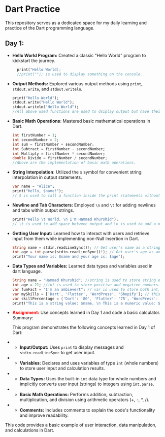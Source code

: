 # Dart Practice

This repository serves as a dedicated space for my daily learning and practice of the Dart programming language.


## Day 1:

* **Hello World Program:** Created a classic "Hello World" program to kickstart the journey.
  ```dart
    print("Hello World); 
    //print(""); is used to display something on the console.

* **Output Methods:** Explored various output methods using `print`, `stdout.write`, and `stdout.writeln`.
  ```dart
  print("Hello World"); 
  stdout.write("Hello World");
  stdout.writeln("Hello World");
  //All above used functions are used to dsiplay output but have their own uses.

* **Basic Math Operations:** Mastered basic mathematical operations in Dart.
  ```dart
  int firstNumber = 1;
  int secondNumber = 2;
  int sum = firstNumber + secondNumber;
  int Subtract = firstNumber - secondNumber;
  int Multiply = firstNumber * secondNumber;
  double Divide = firstNumber / secondNumber;
  //Above are the implementation of basic math operations.

* **String Interpolation:** Utilized the `$` symbol for convenient string interpolation in output statements.  
   ```dart
   var name = "Alice";
   print("Hello, $name!"); 
   // $ is used to call a function inside the print statements without having to write extra line of code.

* **Newline and Tab Characters:** Employed `\n` and `\t` for adding newlines and tabs within output strings.
   ```dart
   print("Hello \t World, \n I'm Hammad Khurshid");
   // \t is used to add space between output and \n is used to add a new line.

* **Getting User Input:** Learned how to interact with users and retrieve input from them while implementing non-Null Insertion in Dart.
   ```dart
   String name = stdin.readLineSync()!; // Get user's name as a string (use ! for non-null assertion)
   int age = int.parse(stdin.readLineSync()!); // Get user's age as an integer (use ! for non-null assertion)
   print("Your name is: $name and your age is: $age");

* **Data Types and Variables:** Learned data types and variables used in dart language.
  ```dart
  String name = "Hammad Khurshid"; //string is used to store string of characters, words and sentences.
  int age = 21; //int is used to store positive and negative numbers.
  var funFact = "I'm an ambievert"; // var is used to store both int, double, and string values determined at initialization.
  var mySkills = ['Dart', 'Flutter', 'WordPress', 'Shopify']; // this is a list of ordered values of string starting from index 0.
  var skillPercentage = {'Dart': '80', 'Flutter': '75', 'WordPress': '90', 'Shopify': '90'}; //This is a map which store values in key-pairs.
  print("This is a string value: $name, \n This is a numeric value: $age, \n This is a var value: $funFact, \n This is a list: $mySkills, \n This is a a map: $skillPercentage.");

* <span style="color: red;">**Assignment:**</span> Use concepts learned in Day 1 and code a basic calculator.
  Summary:
 
  This program demonstrates the following concepts learned in Day 1 of Dart:
 
 *  - **Input/Output:** Uses `print` to display messages and `stdin.readLineSync` to get user input.
 *  - **Variables:** Declares and uses variables of type `int` (whole numbers) to store user input and calculation results.
 *  - **Data Types:** Uses the built-in `int` data type for whole numbers and implicitly converts user input (strings) to integers using `int.parse`.
 *  - **Basic Math Operations:** Performs addition, subtraction, multiplication, and division using arithmetic operators (+, -, *, /).
 *  - **Comments:** Includes comments to explain the code's functionality and improve readability.
 
  This code provides a basic example of user interaction, data manipulation, and calculations in Dart.
 